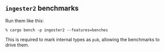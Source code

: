 ## `ingester2` benchmarks

Run them like this:

```console
% cargo bench -p ingester2 --features=benches
```

This is required to mark internal types as `pub`, allowing the benchmarks to
drive them.
